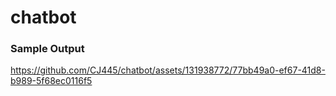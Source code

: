 # chatbot

### Sample Output

https://github.com/CJ445/chatbot/assets/131938772/77bb49a0-ef67-41d8-b989-5f68ec0116f5

